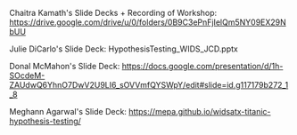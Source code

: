 Chaitra Kamath's Slide Decks + Recording of Workshop:
https://drive.google.com/drive/u/0/folders/0B9C3ePnFjIelQm5NY09EX29NbUU

Julie DiCarlo's Slide Deck:
HypothesisTesting_WIDS_JCD.pptx

Donal McMahon's Slide Deck:
https://docs.google.com/presentation/d/1h-SOcdeM-ZAUdwQ6YhnO7DwV2U9LI6_sOVVmfQYSWpY/edit#slide=id.g117179b272_1_8

Meghann Agarwal's Slide Deck:
https://mepa.github.io/widsatx-titanic-hypothesis-testing/
